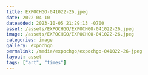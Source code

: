 ```yaml
---
title: EXPOCHGO-041022-26.jpeg
date: 2022-04-10
dateadded: 2023-10-05 21:29:13 -0700
asset: /assets/EXPOCHGO/EXPOCHGO-041022-26.jpeg
image: /assets/EXPOCHGO/EXPOCHGO-041022-26.jpeg
categories: image
gallery: expochgo
permalink: /media/expochgo/expochgo-041022-26-jpeg
layout: asset
tags: ["art", "times"]
--- 
```

